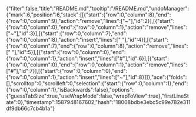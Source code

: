 {"filter":false,"title":"README.md","tooltip":"/README.md","undoManager":{"mark":6,"position":6,"stack":[[{"start":{"row":0,"column":8},"end":{"row":0,"column":9},"action":"remove","lines":["~"],"id":2}],[{"start":{"row":0,"column":0},"end":{"row":0,"column":1},"action":"remove","lines":["~"],"id":3}],[{"start":{"row":0,"column":7},"end":{"row":0,"column":8},"action":"insert","lines":[" "],"id":4}],[{"start":{"row":0,"column":7},"end":{"row":0,"column":8},"action":"remove","lines":[" "],"id":5}],[{"start":{"row":0,"column":0},"end":{"row":0,"column":1},"action":"insert","lines":["#"],"id":6}],[{"start":{"row":0,"column":0},"end":{"row":0,"column":1},"action":"remove","lines":["#"],"id":7}],[{"start":{"row":0,"column":0},"end":{"row":0,"column":1},"action":"insert","lines":["~"],"id":8}]]},"ace":{"folds":[],"scrolltop":0,"scrollleft":0,"selection":{"start":{"row":0,"column":1},"end":{"row":0,"column":1},"isBackwards":false},"options":{"guessTabSize":true,"useWrapMode":false,"wrapToView":true},"firstLineState":0},"timestamp":1587948167602,"hash":"18008bdbe3ebc5c99e782e311df9db66c7cb4b1a"}